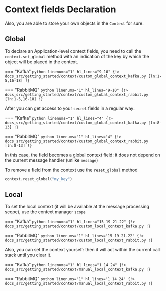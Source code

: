 # Context fields Declaration

Also, you are able to store your own objects in the `Context` for sure.

## Global

To declare an Application-level context fields, you need to call the `context.set_global` method with an indication of the key by which the object will be placed in the context.

=== "Kafka"
    ```python linenums="1" hl_lines="9-10"
    {!> docs_src/getting_started/context/custom_global_context_kafka.py [ln:1-5,16-18] !}
    ```

=== "RabbitMQ"
    ```python linenums="1" hl_lines="9-10"
    {!> docs_src/getting_started/context/custom_global_context_rabbit.py [ln:1-5,16-18] !}
    ```

After you can get access to your `secret` fields in a regular way:

=== "Kafka"
    ```python linenums="1" hl_lines="4"
    {!> docs_src/getting_started/context/custom_global_context_kafka.py [ln:8-13] !}
    ```

=== "RabbitMQ"
    ```python linenums="1" hl_lines="4"
    {!> docs_src/getting_started/context/custom_global_context_rabbit.py [ln:8-13] !}
    ```

In this case, the field becomes a global context field: it does not depend on the current message handler (unlike `message`)

To remove a field from the context use the `reset_global` method

```python
context.reset_global("my_key")
```

## Local

To set the local context (it will be available at the message processing scope), use the context manager `scope`

=== "Kafka"
    ```python linenums="1" hl_lines="15 19 21-22"
    {!> docs_src/getting_started/context/custom_local_context_kafka.py !}
    ```

=== "RabbitMQ"
    ```python linenums="1" hl_lines="15 19 21-22"
    {!> docs_src/getting_started/context/custom_local_context_rabbit.py !}
    ```

Also, you can set the context yourself: then it will act within the current call stack until you clear it.

=== "Kafka"
    ```python linenums="1" hl_lines="1 14 24"
    {!> docs_src/getting_started/context/manual_local_context_kafka.py !}
    ```

=== "RabbitMQ"
    ```python linenums="1" hl_lines="1 14 24"
    {!> docs_src/getting_started/context/manual_local_context_rabbit.py !}
    ```
